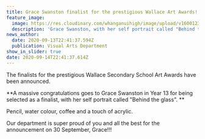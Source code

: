 ```yaml
---
title: Grace Swanston finalist for the prestigious Wallace Art Awards!
feature_image:
  image: https://res.cloudinary.com/whanganuihigh/image/upload/v1600123315/News/Grace_Swanston.jpg
  description: 'Grace Swanston, with her self portrait called "Behind the glass". '
news_author:
  date: 2020-09-13T22:41:37.594Z
  publication: Visual Arts Department
show_in_slider: true
date: 2020-09-14T22:41:37.614Z
---
```

The finalists for the prestigious Wallace Secondary School Art Awards have been announced. 

**A massive congratulations goes to Grace Swanston in Year 13 for being selected as a finalist, with her self portrait called "Behind the glass".**

Pencil, water colour, coffee and a touch of acrylic.

Our department is super proud of you and all the best for the announcement on 30 September, Grace!!!